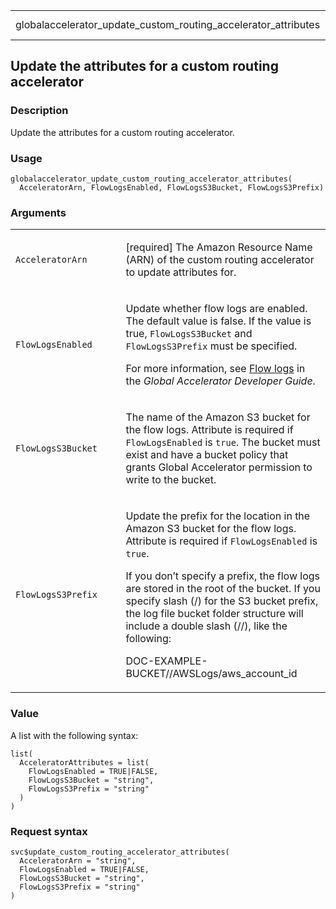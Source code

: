 <table style="width: 100%;">
<tbody>
<tr class="odd">
<td>globalaccelerator_update_custom_routing_accelerator_attributes</td>
<td style="text-align: right;">R Documentation</td>
</tr>
</tbody>
</table>

## Update the attributes for a custom routing accelerator

### Description

Update the attributes for a custom routing accelerator.

### Usage

    globalaccelerator_update_custom_routing_accelerator_attributes(
      AcceleratorArn, FlowLogsEnabled, FlowLogsS3Bucket, FlowLogsS3Prefix)

### Arguments

<table>
<colgroup>
<col style="width: 35%" />
<col style="width: 65%" />
</colgroup>
<tbody>
<tr class="odd">
<td><code
id="globalaccelerator_update_custom_routing_accelerator_attributes_:_AcceleratorArn">AcceleratorArn</code></td>
<td><p>[required] The Amazon Resource Name (ARN) of the custom routing
accelerator to update attributes for.</p></td>
</tr>
<tr class="even">
<td><code
id="globalaccelerator_update_custom_routing_accelerator_attributes_:_FlowLogsEnabled">FlowLogsEnabled</code></td>
<td><p>Update whether flow logs are enabled. The default value is false.
If the value is true, <code>FlowLogsS3Bucket</code> and
<code>FlowLogsS3Prefix</code> must be specified.</p>
<p>For more information, see <a
href="https://docs.aws.amazon.com/global-accelerator/latest/dg/monitoring-global-accelerator.flow-logs.html">Flow
logs</a> in the <em>Global Accelerator Developer Guide</em>.</p></td>
</tr>
<tr class="odd">
<td><code
id="globalaccelerator_update_custom_routing_accelerator_attributes_:_FlowLogsS3Bucket">FlowLogsS3Bucket</code></td>
<td><p>The name of the Amazon S3 bucket for the flow logs. Attribute is
required if <code>FlowLogsEnabled</code> is <code>true</code>. The
bucket must exist and have a bucket policy that grants Global
Accelerator permission to write to the bucket.</p></td>
</tr>
<tr class="even">
<td><code
id="globalaccelerator_update_custom_routing_accelerator_attributes_:_FlowLogsS3Prefix">FlowLogsS3Prefix</code></td>
<td><p>Update the prefix for the location in the Amazon S3 bucket for
the flow logs. Attribute is required if <code>FlowLogsEnabled</code> is
<code>true</code>.</p>
<p>If you don’t specify a prefix, the flow logs are stored in the root
of the bucket. If you specify slash (/) for the S3 bucket prefix, the
log file bucket folder structure will include a double slash (//), like
the following:</p>
<p>DOC-EXAMPLE-BUCKET//AWSLogs/aws_account_id</p></td>
</tr>
</tbody>
</table>

### Value

A list with the following syntax:

    list(
      AcceleratorAttributes = list(
        FlowLogsEnabled = TRUE|FALSE,
        FlowLogsS3Bucket = "string",
        FlowLogsS3Prefix = "string"
      )
    )

### Request syntax

    svc$update_custom_routing_accelerator_attributes(
      AcceleratorArn = "string",
      FlowLogsEnabled = TRUE|FALSE,
      FlowLogsS3Bucket = "string",
      FlowLogsS3Prefix = "string"
    )
